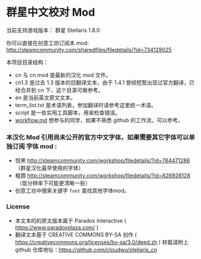 群星中文校对 Mod
============
当前支持游戏版本： 群星 Stellaris 1.8.0

你可以直接在创意工坊订阅本 mod:
http://steamcommunity.com/sharedfiles/filedetails/?id=734129025

本项目目录结构：

* cn 与 cn.mod 是最新的汉化 mod 文件。 
* cn1.3 是过去 1.3 版本的旧翻译文本，由于 1.4.1 曾经短暂出现过官方翻译，已经合并到 cn 下，这个目录可做参考。
* en 是当前英文原文文本。
* term_list.txt 是术语列表，参加翻译时请参考这里统一术语。
* script 是一些实用工具脚本，用来检查错误。
* [workflow.md](https://github.com/cloudwu/stellaris_cn/blob/master/workflow.md)  想参与的同学，如果不熟悉 github 的工作流，可以参考。

### 本汉化 Mod 引用尚未公开的官方中文字体，如果需要其它字体可以单独订阅 字体 mod :

* 悦黑 http://steamcommunity.com/workshop/filedetails/?id=784471286  （群星汉化最早使用的字体）
* 粗圆 http://steamcommunity.com/workshop/filedetails/?id=826928128  （低分辨率下可能更清晰一些）
* 创意工坊中搜索关键字 `font` 查找其他字体mod。

### License

* 本文本的的原文版本属于 Paradox Interactive ( https://www.paradoxplaza.com/ ) 
* 翻译文本基于 CREATIVE COMMONS BY-SA 创作 ( https://creativecommons.org/licenses/by-sa/3.0/deed.zh ) 转载请附上 github 仓库地址：https://github.com/cloudwu/stellaris_cn 